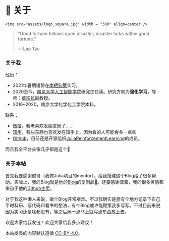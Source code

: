 # 👋 关于

```@raw html
<img src="assets/logo_square.jpg" width = "300" align=center />
```

> "Good fortune follows upon disaster; disaster lurks within good fortune."
> 
> -- Lao Tzu

### 关于我
经历：

- 2021年暑期短暂在[南栖仙策](http://polixir.ai/)实习。
- 2020至今，[南京大学人工智能学院](https://ai.nju.edu.cn/)研究生在读。研究方向为**强化学习**，导师：[章宗长](https://ai.nju.edu.cn/zhangzongzhang/)副教授。
- 2016~2020，南京大学化学化工学院本科。

联系：

- [微信](/assets/wechat.jpg)，我老喜欢发朋友圈了……
- [知乎](https://www.zhihu.com/people/yang-guo-yu-75)，有些东西也喜欢发在知乎上，因为看的人可能会多一点😝
- [Github](https://github.com/pilgrimygy)，目前还是开源组织[JuliaReinforcementLearning](https://github.com/JuliaReinforcementLearning)的成员。

而且我全平台头像几乎都是这个👀

### 关于本站
首先我要感谢俊哥（我做Julia项目的mentor），给我搭建这个Blog给了很多帮助。实际上，我的Blog就是他的[Blog](https://tianjun.me/)的复制品🤔。还要感谢潇宝，我的很多灵感都来自于他的[Github主页](https://github.com/typoverflow/)。

对于我这种懒人来说，做个Blog非常艰难。不过我确实是想有个地方记录下自己平时科研、写代码和看书的想法，有个Blog或许能鞭策我多写写。不过目前来说因为实习还是啥都没有，等之后闲一点马上就写点东西放上去。

欢迎大家给我友链！欢迎大家给我多点建议！

本站发表的内容默认遵循 [CC-BY-4.0](https://creativecommons.org/licenses/by/4.0/)。

```@comment
```
